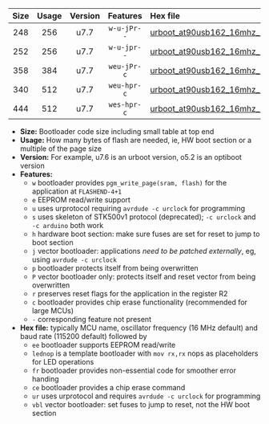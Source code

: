 |Size|Usage|Version|Features|Hex file|
|:-:|:-:|:-:|:-:|:--|
|248|256|u7.7|`w-u-jPr--`|[urboot_at90usb162_16mhz_1000000bps_lednop_ur_vbl.hex](https://raw.githubusercontent.com/stefanrueger/urboot.hex/main/mcus/at90usb162/fcpu_16mhz/1000000_bps/urboot_at90usb162_16mhz_1000000bps_lednop_ur_vbl.hex)|
|252|256|u7.7|`w-u-jpr--`|[urboot_at90usb162_16mhz_1000000bps_lednop_fr_ur_vbl.hex](https://raw.githubusercontent.com/stefanrueger/urboot.hex/main/mcus/at90usb162/fcpu_16mhz/1000000_bps/urboot_at90usb162_16mhz_1000000bps_lednop_fr_ur_vbl.hex)|
|358|384|u7.7|`weu-jPr-c`|[urboot_at90usb162_16mhz_1000000bps_ee_lednop_fr_ce_ur_vbl.hex](https://raw.githubusercontent.com/stefanrueger/urboot.hex/main/mcus/at90usb162/fcpu_16mhz/1000000_bps/urboot_at90usb162_16mhz_1000000bps_ee_lednop_fr_ce_ur_vbl.hex)|
|340|512|u7.7|`weu-hpr-c`|[urboot_at90usb162_16mhz_1000000bps_ee_lednop_fr_ce_ur.hex](https://raw.githubusercontent.com/stefanrueger/urboot.hex/main/mcus/at90usb162/fcpu_16mhz/1000000_bps/urboot_at90usb162_16mhz_1000000bps_ee_lednop_fr_ce_ur.hex)|
|444|512|u7.7|`wes-hpr-c`|[urboot_at90usb162_16mhz_1000000bps_ee_lednop_fr_ce.hex](https://raw.githubusercontent.com/stefanrueger/urboot.hex/main/mcus/at90usb162/fcpu_16mhz/1000000_bps/urboot_at90usb162_16mhz_1000000bps_ee_lednop_fr_ce.hex)|

- **Size:** Bootloader code size including small table at top end
- **Usage:** How many bytes of flash are needed, ie, HW boot section or a multiple of the page size
- **Version:** For example, u7.6 is an urboot version, o5.2 is an optiboot version
- **Features:**
  + `w` bootloader provides `pgm_write_page(sram, flash)` for the application at `FLASHEND-4+1`
  + `e` EEPROM read/write support
  + `u` uses urprotocol requiring `avrdude -c urclock` for programming
  + `s` uses skeleton of STK500v1 protocol (deprecated); `-c urclock` and `-c arduino` both work
  + `h` hardware boot section: make sure fuses are set for reset to jump to boot section
  + `j` vector bootloader: applications *need to be patched externally*, eg, using `avrdude -c urclock`
  + `p` bootloader protects itself from being overwritten
  + `P` vector bootloader only: protects itself and reset vector from being overwritten
  + `r` preserves reset flags for the application in the register R2
  + `c` bootloader provides chip erase functionality (recommended for large MCUs)
  + `-` corresponding feature not present
- **Hex file:** typically MCU name, oscillator frequency (16 MHz default) and baud rate (115200 default) followed by
  + `ee` bootloader supports EEPROM read/write
  + `lednop` is a template bootloader with `mov rx,rx` nops as placeholders for LED operations
  + `fr` bootloader provides non-essential code for smoother error handing
  + `ce` bootloader provides a chip erase command
  + `ur` uses urprotocol and requires `avrdude -c urclock` for programming
  + `vbl` vector bootloader: set fuses to jump to reset, not the HW boot section
